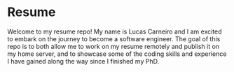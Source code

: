 # Resume
Welcome to my resume repo! My name is Lucas Carneiro and I am excited to embark on the journey to become a software engineer. The goal of this repo is to both allow me to work on my resume remotely and publish it on my home server, and to showcase some of the coding skills and experience I have gained along the way since I finished my PhD.
